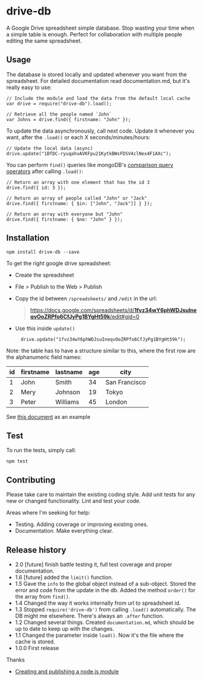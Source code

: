 # drive-db

A Google Drive spreadsheet simple database. Stop wasting your time when a simple table is enough. Perfect for collaboration with multiple people editing the same spreadsheet.



## Usage

The database is stored locally and updated whenever you want from the spreadsheet. For detailed documentation read documentation.md, but it's really easy to use:

    // Include the module and load the data from the default local cache
    var drive = require("drive-db").load();

    // Retrieve all the people named `John`
    var Johns = drive.find({ firstname: "John" });


To update the data asynchronously, call next code. Update it whenever you want, after the `.load()` or each X seconds/minutes/hours:
    
    // Update the local data (async)
    drive.update("1BfDC-ryuqahvAVKFpu21KytkBWsFDSV4clNex4F1AXc");

You can perform `find()` queries like mongoDB's [comparison query operators](http://docs.mongodb.org/manual/reference/operator/query-comparison/) after calling `.load()`:

    // Return an array with one element that has the id 3
    drive.find({ id: 3 });  

    // Return an array of people called "John" or "Jack"
    drive.find({ firstname: { $in: ["John", "Jack"]] } });

    // Return an array with everyone but "John"
    drive.find({ firstname: { $ne: "John" } });


## Installation

    npm install drive-db --save

To get the right google drive spreadsheet:

- Create the spreadsheet
- File > Publish to the Web > Publish
- Copy the id between `/spreadsheets/` and `/edit` in the url:
    
    > [https://docs.google.com/spreadsheets/d/<strong>1fvz34wY6phWDJsuIneqvOoZRPfo6CfJyPg1BYgHt59k</strong>/edit#gid=0](https://docs.google.com/spreadsheets/d/1fvz34wY6phWDJsuIneqvOoZRPfo6CfJyPg1BYgHt59k/edit#gid=0)

- Use this inside `update()`
    
        drive.update("1fvz34wY6phWDJsuIneqvOoZRPfo6CfJyPg1BYgHt59k");

Note: the table has to have a structure similar to this, where the first row are the alphanumeric field names:

| id | firstname | lastname | age | city          |
|----|-----------|----------|-----|---------------|
| 1  | John      | Smith    | 34  | San Francisco |
| 2  | Mery      | Johnson  | 19  | Tokyo         |
| 3  | Peter     | Williams | 45  | London        |

See [this document](https://docs.google.com/spreadsheets/d/1fvz34wY6phWDJsuIneqvOoZRPfo6CfJyPg1BYgHt59k/edit#gid=0) as an example


## Test

To run the tests, simply call:

    npm test

## Contributing

Please take care to maintain the existing coding style. Add unit tests for any new or changed functionality. Lint and test your code.

Areas where I'm seeking for help:

- Testing. Adding coverage or improving existing ones.
- Documentation. Make everything clear.


## Release history

- 2.0 [future] finish battle testing it, full test coverage and proper documentation.
- 1.6 [future] added the `limit()` function.
- 1.5 Gave the `info` to the global object instead of a sub-object. Stored the error and code from the update in the db. Added the method `order()` for the array from `find()`.
- 1.4 Changed the way it works internally from url to spreadsheet id.
- 1.3  Stopped `require('drive-db')` from calling `.load()` automatically. The DB might me elsewhere. There's always an `.after` function.
- 1.2 Changed several things. Created `documentation.md`, which should be up to date to keep up with the changes.
- 1.1 Changed the parameter inside `load()`. Now it's the file where the cache is stored.
- 1.0.0 First release

Thanks

- [Creating and publishing a node.js module](https://quickleft.com/blog/creating-and-publishing-a-node-js-module/)
